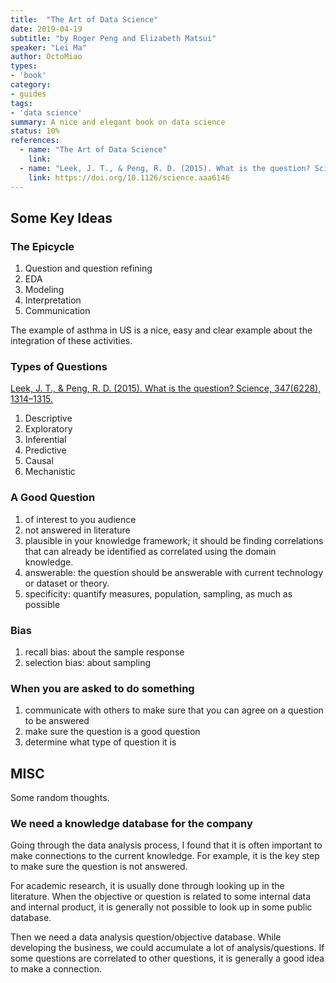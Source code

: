 ```yaml
---
title:  "The Art of Data Science"
date: 2019-04-19
subtitle: "by Roger Peng and Elizabeth Matsui"
speaker: "Lei Ma"
author: OctoMiao
types:
- 'book'
category:
- guides
tags:
- 'data science'
summary: A nice and elegant book on data science
status: 10%
references:
  - name: "The Art of Data Science"
    link:
  - name: "Leek, J. T., & Peng, R. D. (2015). What is the question? Science, 347(6228), 1314–1315."
    link: https://doi.org/10.1126/science.aaa6146
---
```


## Some Key Ideas

### The Epicycle

1. Question and question refining
2. EDA
3. Modeling
4. Interpretation
5. Communication

The example of asthma in US is a nice, easy and clear example about the integration of these activities.


### Types of Questions

[Leek, J. T., & Peng, R. D. (2015). What is the question? Science, 347(6228), 1314–1315.](https://doi.org/10.1126/science.aaa6146)

1. Descriptive
2. Exploratory
3. Inferential
4. Predictive
5. Causal
6. Mechanistic


### A Good Question

1. of interest to you audience
2. not answered in literature
3. plausible in your knowledge framework; it should be finding correlations that can already be identified as correlated using the domain knowledge.
4. answerable: the question should be answerable with current technology or dataset or theory.
5. specificity: quantify measures, population, sampling, as much as possible

### Bias

1. recall bias: about the sample response
2. selection bias: about sampling

### When you are asked to do something

1. communicate with others to make sure that you can agree on a question to be answered
2. make sure the question is a good question
3. determine what type of question it is

## MISC

Some random thoughts.

### We need a knowledge database for the company

Going through the data analysis process, I found that it is often important to make connections to the current knowledge. For example, it is the key step to make sure the question is not answered.

For academic research, it is usually done through looking up in the literature. When the objective or question is related to some internal data and internal product, it is generally not possible to look up in some public database.

Then we need a data analysis question/objective database. While developing the business, we could accumulate a lot of analysis/questions. If some questions are correlated to other questions, it is generally a good idea to make a connection.


